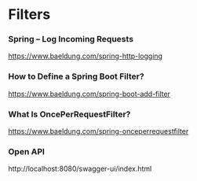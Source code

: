 # Filters

### Spring – Log Incoming Requests

https://www.baeldung.com/spring-http-logging

### How to Define a Spring Boot Filter?

https://www.baeldung.com/spring-boot-add-filter

### What Is OncePerRequestFilter?

https://www.baeldung.com/spring-onceperrequestfilter

### Open API
http://localhost:8080/swagger-ui/index.html